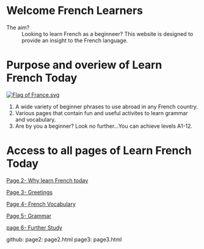 <h1>Welcome French Learners</h1>
<p>
<dl>
 <dt>The aim?</dt>
 <dd>Looking to learn French as a beginneer? This website is designed to provide an insight to the French language.</dd>
 
 <h1> Purpose and overiew of Learn French Today</h1>
 
 <p>
<a href="https://en.wikipedia.org/wiki/File:Flag_of_France.svg#/media/File:Flag_of_France.svg">
<img class="imgRight" src="https://upload.wikimedia.org/wikipedia/en/thumb/c/c3/Flag_of_France.svg/1200px-Flag_of_France.svg.png" alt="Flag of France.svg"></a><br>
     <ol>
 <li> A wide variety of beginner phrases to use abroad in any French country. </li>
 <li> Various pages that contain fun and useful activites to learn grammar and vocabulary. </li>
 <li> Are by you a beginner? Look no further...You can achieve levels A1-12. </li>
</ol>
    </p>                                                                                       


<p style="clear:both;"></p>




<h1>Access to all pages of Learn French Today</h1>

<a href="https://laurenanderson97.github.io/SML209-18/grammar.html">Page 2- Why learn French today</a>

<a href="https://laurenanderson97.github.io/SML209-18/vocabulary.html">Page 3- Greetings</a>

<a href="https://laurenanderson97.github.io/SML209-18/listening.html">Page 4- French Vocabulary</a>

<a href="https://laurenanderson97.github.io/SML209-18/reading.html">Page 5- Grammar</a>

<a href="https://laurenanderson97.github.io/SML209-18/homework.html">page 6- Further Study</a>




github:
  page2: page2.html
  page3: page3.html
